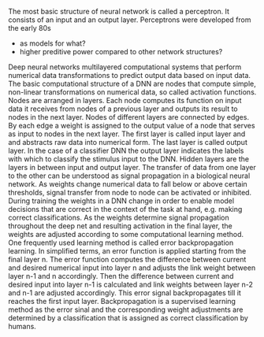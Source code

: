 The most basic structure of neural network is called a perceptron. It consists of an input and an output layer. 
Perceptrons were developed from the early 80s
- as models for what?
- higher preditive power compared to other network structures?

Deep neural networks multilayered computational systems that perform numerical data transformations to predict output data based on input data.
The basic computational structure of a DNN are nodes that compute simple, non-linear transformations on numerical data, so called activation functions. Nodes are arranged in layers. Each node computes its function on input data it receives from nodes of a previous layer and outputs its result to nodes in the next layer. Nodes of different layers are connected by edges. By each edge a weight is assigned to the output value of a node that serves as input to nodes in the next layer. The first layer is called input layer and and abstracts raw data into numerical form.
The last layer is called output layer. In the case of a classifier DNN the output layer indicates the labels with which to classify the stimulus input to the DNN. Hidden layers are the layers in between input and output layer.
The transfer of data from one layer to the other can be understood as signal propagation in a biological neural network. As weights change numerical data to fall below or above certain thresholds, signal transfer from node to node can be activated or inhibited. 
During training the weights in a DNN change in order to enable model decisions that are correct in the context of the task at hand, e.g. making correct classifications. As the weights determine signal propagation throughout the deep net and resulting activation in the final layer, the weights are adjusted according to some computational learning method. One frequently used learning method is called error backpropagation learning. In simplified terms, an error function is applied starting from the final layer n. The error function computes the difference between current and desired numerical input into layer n and adjusts the link weight between layer n-1 and n accordingly. Then the difference between current and desired input into layer n-1 is calculated and link weights between layer n-2 and n-1 are adjusted accordingly. This error signal backpropagates till it reaches the first input layer. Backpropagation is a supervised learning method as the error sinal and the corresponding weight adjustments are determined by a classification that is assigned as correct classification by humans.





